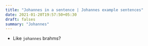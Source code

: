 ```yaml
---
title: "Johannes in a sentence | Johannes example sentences"
date: 2021-01-20T19:57:50+05:30
draft: falses
summary: "Johannes"
---
```

- Like `johannes` brahms?
                 
